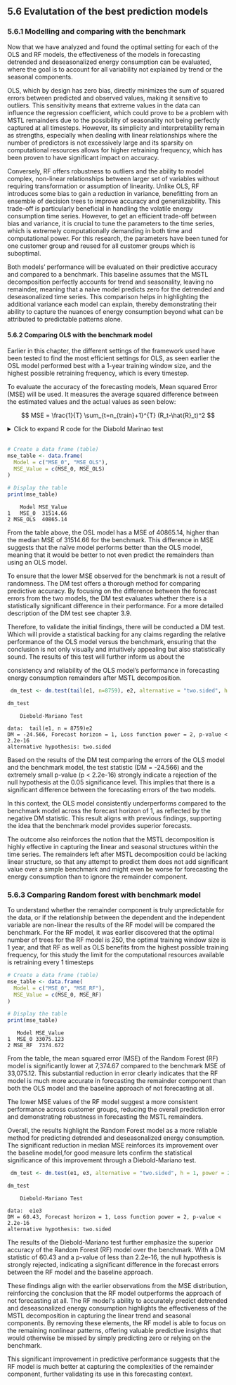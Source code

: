 <div>
  <script type="text/x-mathjax-config">
    MathJax = {
      tex: {
        inlineMath: [['$','$'], ['\\(','\\)']],
        displayMath: [['$$','$$'], ['\\[','\\]']]
      }
    };
  </script>
  <script type="text/javascript" id="MathJax-script" async
    src="https://cdn.jsdelivr.net/npm/mathjax@3/es5/tex-mml-chtml.js">
  </script>
</div>

## 5.6 Evalutation of the best prediction models

### 5.6.1 Modelling and comparing with the benchmark

Now that we have analyzed and found the optimal setting for each of the OLS and RF models, the effectiveness of the models in forecasting detrended and deseasonalized energy consumption can be evaluated, where the goal is to account for all variability not explained by trend or the seasonal components.

OLS, which by design has zero bias, directly minimizes the sum of squared errors between predicted and observed values, making it sensitive to outliers. This sensitivity means that extreme values in the data can influence the regression coefficient, which could prove to be a problem with MSTL remainders due to the possibility of seasonality not being perfectly captured at all timesteps. However, its simplicity and interpretability remain as strengths, especially when dealing with linear relationships where the number of predictors is not excessively large and its sparsity on computational resources allows for higher retraining frequency, which has been proven to have significant impact on accuracy.

Conversely, RF offers robustness to outliers and the ability to model complex, non-linear relationships between larger set of variables without requiring transformation or assumption of linearity. Unlike OLS, RF introduces some bias to gain a reduction in variance, benefitting from an ensemble of decision trees to improve accuracy and generalizability. This trade-off is particularly beneficial in handling the volatile energy consumption time series. However, to get an efficient trade-off between bias and variance, it is crucial to tune the parameters to the time series, which is extremely computationally demanding in both time and computational power. For this research, the parameters have been tuned for one customer group and reused for all customer groups which is suboptimal.

Both models’ performance will be evaluated on their predictive accuracy and compared to a benchmark. This baseline assumes that the MSTL decomposition perfectly accounts for trend and seasonality, leaving no remainder, meaning that a naive model predicts zero for the detrended and deseasonalized time series. This comparison helps in highlighting the additional variance each model can explain, thereby demonstrating their ability to capture the nuances of energy consumption beyond what can be attributed to predictable patterns alone.

#### 5.6.2 Comparing OLS with the benchmark model

Earlier in this chapter, the different settings of the framework used have been tested to find the most efficient settings for OLS, as seen earlier the OSL model performed best with a 1-year training window size, and the highest possible retraining frequency, which is every timestep.

To evaluate the accuracy of the forecasting models, Mean squared Error (MSE) will be used. It measures the average squared difference between the estimated values and the actual values as seen below:

$$ MSE = \frac{1}{T} \sum_{t=n_{train}+1}^{T} (R_t-\hat{R}_t)^2 $$

<details>
  <summary>Click to expand R code for the Diabold Marinao test</summary>

  <pre style="background-color: #f7f7f7; border: 1px solid #ddd; padding: 10px; overflow-x: auto; border-radius: 5px; font-size: 14px;">
  <code class="language-R">
# Forecsting remainders with OLS

## Libraries
library(tidyverse)
library(forecast)
library(ggplot2)
library(dplyr)
library(data.table)
library(IRdisplay)
library(progress)

library(foreach)
library(doParallel)

library(caret)
library(randomForest)
</code></pre>


<pre style="background-color: #f7f7f7; border: 1px solid #ddd; padding: 10px; overflow-x: auto; border-radius: 5px; font-size: 14px;">
<code class="language-R">
##################Setting workign directory and loadign data ###################
##### Setting workign directory and loadign data #####
base_path <- "Forecasting-energy-consumption"
base_path <- "Forecasting-energy-consumption"
setwd(base_path)
#data <- read.csv(paste0(base_path,"Data/Combined/Full_data_ecwap.csv"))
MSTL      <- fread(paste0(base_path,"/Data Cleaning/MSTL_decomp_results.csv"))
R_t_OLS   <- fread(paste0(base_path,"/Data/Results/OLS/R_hat_t/2yTrain_h=1_steps_ahead=1_OLS_R_hat_t.csv"))
R_t_RF    <- fread(paste0(base_path,"/Data/Results/RF/R_hat_t/h=1_steps_ahead=1_ntree=250_RF_R_hat_t.csv"))
</code></pre>


<pre style="background-color: #f7f7f7; border: 1px solid #ddd; padding: 10px; overflow-x: auto; border-radius: 5px; font-size: 14px;">
<code class="language-R">
  R_t_vec_1year <- tail(MSTL$Remainder, n=8759)
  R_t_vec_2year <- tail(MSTL$Remainder, n=17519)
  R_t_0_vec     <- MSTL$Null_Remainder
  R_t_OLS_vec   <- R_t_OLS$x
  R_t_RF_vec    <- R_t_RF$x

  e1 <- R_t_vec_2year-tail(R_t_0_vec, n=17519)
  e2 <- R_t_vec_1year-R_t_OLS_vec
  e3 <- R_t_vec_2year-R_t_RF_vec

  MSE_0      <- mean(e1^2)
  MSE_OLS    <- mean(e2^2)
  MSE_RF     <- mean(e3^2)
</code></pre>
</details><br>


```R
# Create a data frame (table)
mse_table <- data.frame(
  Model = c("MSE_0", "MSE_OLS"),
  MSE_Value = c(MSE_0, MSE_OLS)
)

# Display the table
print(mse_table)
```

        Model MSE_Value
    1   MSE_0  31514.66
    2 MSE_OLS  40865.14


From the table above, the OSL model has a MSE of 40865.14, higher than the median MSE of 31514.66 for the benchmark. This difference in MSE suggests that the naïve model performs better than the OLS model, meaning that it would be better to not even predict the remainders than using an OLS model.

To ensure that the lower MSE observed for the benchmark is not a result of randomness. The DM test offers a thorough method for comparing predictive accuracy. By focusing on the difference between the forecast errors from the two models, the DM test evaluates whether there is a statistically significant difference in their performance. For a more detailed description of the DM test see chapter 3.9.

Therefore, to validate the initial findings, there will be conducted a DM test. Which will provide a statistical backing for any claims regarding the relative performance of the OLS model versus the benchmark, ensuring that the conclusion is not only visually and intuitively appealing but also statistically sound. The results of this test will further inform us about the

consistency and reliability of the OLS model’s performance in forecasting energy consumption remainders after MSTL decomposition.


```R
 dm_test <- dm.test(tail(e1, n=8759), e2, alternative = "two.sided", h = 1, power = 2)

dm_test
```


    
    	Diebold-Mariano Test

    data:  tail(e1, n = 8759)e2
    DM = -24.566, Forecast horizon = 1, Loss function power = 2, p-value <
    2.2e-16
    alternative hypothesis: two.sided



Based on the results of the DM test comparing the errors of the OLS model and the benchmark model, the test statistic (DM = -24.566) and the extremely small p-value (p < 2.2e-16) strongly indicate a rejection of the null hypothesis at the 0.05 significance level. This implies that there is a significant difference between the forecasting errors of the two models.

In this context, the OLS model consistently underperforms compared to the benchmark model across the forecast horizon of 1, as reflected by the negative DM statistic. This result aligns with previous findings, supporting the idea that the benchmark model provides superior forecasts.

The outcome also reinforces the notion that the MSTL decomposition is highly effective in capturing the linear and seasonal structures within the time series. The remainders left after MSTL decomposition could be lacking linear structure, so that any attempt to predict them does not add significant value over a simple benchmark and might even be worse for forecasting the energy consumption than to ignore the remainder component.

### 5.6.3 Comparing Random forest with benchmark model

To understand whether the remainder component is truly unpredictable for the data, or if the relationship between the dependent and the independent variable are non-linear the results of the RF model will be compared the benchmark. For the RF model, it was earlier discovered that the optimal number of trees for the RF model is 250, the optimal training window size is 1 year, and that RF as well as OLS benefits from the highest possible training frequency, for this study the limit for the computational resources available is retraining every 1 timesteps


```R
# Create a data frame (table)
mse_table <- data.frame(
  Model = c("MSE_0", "MSE_RF"),
  MSE_Value = c(MSE_0, MSE_RF)
)

# Display the table
print(mse_table)
```

       Model MSE_Value
    1  MSE_0 33075.123
    2 MSE_RF  7374.672


From the table, the mean squared error (MSE) of the Random Forest (RF) model is significantly lower at 7,374.67 compared to the benchmark MSE of 33,075.12. This substantial reduction in error clearly indicates that the RF model is much more accurate in forecasting the remainder component than both the OLS model and the baseline approach of not forecasting at all.

The lower MSE values of the RF model suggest a more consistent performance across customer groups, reducing the overall prediction error and demonstrating robustness in forecasting the MSTL remainders.

Overall, the results highlight the Random Forest model as a more reliable method for predicting detrended and deseasonalized energy consumption. The significant reduction in median MSE reinforces its improvement over the baseline model,for good measure lets confirm the statistical significance of this improvement through a Diebold-Mariano test.


```R
 dm_test <- dm.test(e1, e3, alternative = "two.sided", h = 1, power = 2)

dm_test
```



    	Diebold-Mariano Test

    data:  e1e3
    DM = 60.43, Forecast horizon = 1, Loss function power = 2, p-value <
    2.2e-16
    alternative hypothesis: two.sided



The results of the Diebold-Mariano test further emphasize the superior accuracy of the Random Forest (RF) model over the benchmark. With a DM statistic of 60.43 and a p-value of less than 2.2e-16, the null hypothesis is strongly rejected, indicating a significant difference in the forecast errors between the RF model and the baseline approach.

These findings align with the earlier observations from the MSE distribution, reinforcing the conclusion that the RF model outperforms the approach of not forecasting at all. The RF model's ability to accurately predict detrended and deseasonalized energy consumption highlights the effectiveness of the MSTL decomposition in capturing the linear trend and seasonal components. By removing these elements, the RF model is able to focus on the remaining nonlinear patterns, offering valuable predictive insights that would otherwise be missed by simply predicting zero or relying on the benchmark.

This significant improvement in predictive performance suggests that the RF model is much better at capturing the complexities of the remainder component, further validating its use in this forecasting context.
